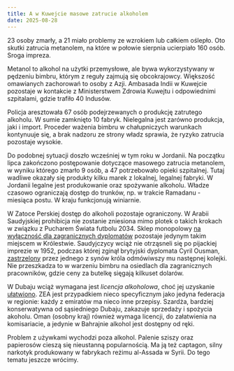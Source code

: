 ```yaml
---
title: A w Kuwejcie masowe zatrucie alkoholem
date: 2025-08-28
---
```


23 osoby zmarły, a 21 miało problemy ze wzrokiem lub całkiem oślepło. Oto skutki zatrucia metanolem, na które w połowie sierpnia ucierpiało 160 osób. Sroga impreza. 

Metanol to alkohol na użytki przemysłowe, ale bywa wykorzystywany w pędzeniu bimbru, którym z reguły zajmują się obcokrajowcy. Większość omawianych zachorowań to osoby z Azji. Ambasada Indii w Kuwejcie pozostaje w kontakcie z Ministerstwem Zdrowia Kuwejtu i odpowiednimi szpitalami, gdzie trafiło 40 Indusów.

Policja aresztowała 67 osób podejrzewanych o produkcję zatrutego alkoholu. W sumie zamknięto 10 fabryk. Nielegalna jest zarówno produkcja, jaki i import. Proceder ważenia bimbru w chałupniczych warunkach kontynuuje się, a brak nadzoru ze strony władz sprawia, że ryzyko zatrucia pozostaje wysokie. 

Do podobnej sytuacji doszło wcześniej w tym roku w Jordanii. Na początku lipca zakończono postępowanie dotyczące masowego zatrucia metanolem, w wyniku którego zmarło 9 osób, a 47 potrzebowało opieki szpitalnej. Tutaj wadliwe okazały się produkty kilku marek z lokalnej, legalnej fabryki. W Jordanii legalne jest produkowanie oraz spożywanie alkoholu. Władze czasowo ograniczają dostęp do trunków, np. w trakcie Ramadanu - miesiąca postu. W kraju funkcjonują winiarnie. 

W Zatoce Perskiej dostęp do alkoholi pozostaje ograniczony. W Arabii Saudyjskiej prohibicja nie zostanie zniesiona mimo plotek o takich krokach w związku z Pucharem Świata futbolu 2034. Sklep monopolowy [na wyłączność dla zagranicznych dyplomatów](https://abumarkey.github.io/arabizmy/arabia-saudyjska-alkohol/) pozostaje jedynym takim miejscem w Królestwie. Saudyjczycy wciąż nie otrząsneli się po pijackiej imprezie w 1952, podczas której zginął brytyjski dyplomata Cyril Ousman, [zastrzelony](https://www.newarab.com/analysis/saudi-arabia-wont-lift-its-alcohol-ban-anytime-soon-heres-why) przez jednego z synów króla odmówiwszy mu następnej kolejki. Nie przeszkadza to w warzeniu bimbru na osiedlach dla zagranicznych pracowników, gdzie ceny za butelkę sięgają kilkuset dolarów. 

W Dubaju wciąż wymagana jest _licencja alkoholowa_, choć jej uzyskanie [ułatwiono](https://www.khaleejtimes.com/life-and-living/dubai-rules-on-alcohol-fines-age-limits-all-you-need-to-know). ZEA jest przypadkiem nieco specyficznym jako jedyna federacja w regionie: każdy z emiratów ma nieco inne przepisy. Szardża, bardziej konserwatywna od sąsiedniego Dubaju, zakazuje sprzedaży i spożycia akoholu. Oman (osobny kraj) również wymaga licencji, do załatwienia na komisariacie, a jedynie w Bahrajnie alkohol jest dostępny od ręki. 

Problem z używkami wychodzi poza alkohol. Palenie sziszy oraz papierosów cieszą się nieustanną popularnością. Ma ją też captagon, silny narkotyk produkowany w fabrykach reżimu al-Assada w Syrii. Do tego tematu jeszcze wrócimy.
